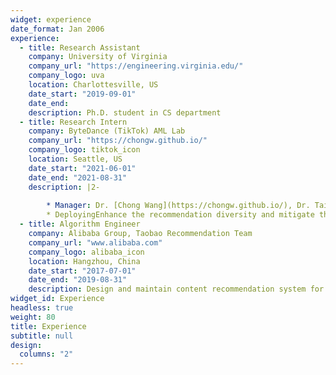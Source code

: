 ```yaml
---
widget: experience
date_format: Jan 2006
experience:
  - title: Research Assistant
    company: University of Virginia
    company_url: "https://engineering.virginia.edu/"
    company_logo: uva
    location: Charlottesville, US
    date_start: "2019-09-01"
    date_end: 
    description: Ph.D. student in CS department
  - title: Research Intern
    company: ByteDance (TikTok) AML Lab
    company_url: "https://chongw.github.io/"
    company_logo: tiktok_icon
    location: Seattle, US
    date_start: "2021-06-01"
    date_end: "2021-08-31"
    description: |2-
        
        * Manager: Dr. [Chong Wang](https://chongw.github.io/), Dr. Taiqing Wang
        * DeployingEnhance the recommendation diversity and mitigate the echo chamber effect via collaborative Thompson sampling approach and gradient-based Determinantal Point Processes.
  - title: Algorithm Engineer
    company: Alibaba Group, Taobao Recommendation Team
    company_url: "www.alibaba.com"
    company_logo: alibaba_icon
    location: Hangzhou, China
    date_start: "2017-07-01"
    date_end: "2019-08-31"
    description: Design and maintain content recommendation system for Taobao main page, focusing on deep-learning based match and ranking solution.
widget_id: Experience
headless: true
weight: 80
title: Experience
subtitle: null
design:
  columns: "2"
---
```

